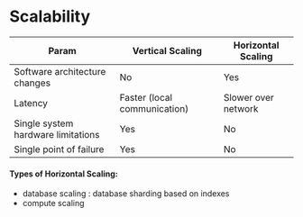 # Scalability

Param | Vertical Scaling | Horizontal Scaling
--|--|--
Software architecture changes|No|Yes
Latency|Faster (local communication)|Slower over network
Single system hardware limitations|Yes|No
Single point of failure|Yes|No

#### Types of Horizontal Scaling: 
* database scaling : database sharding based on indexes
* compute scaling


